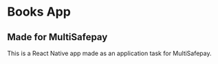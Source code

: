 # Books App
## Made for MultiSafepay

This is a React Native app made as an application task for MultiSafepay.